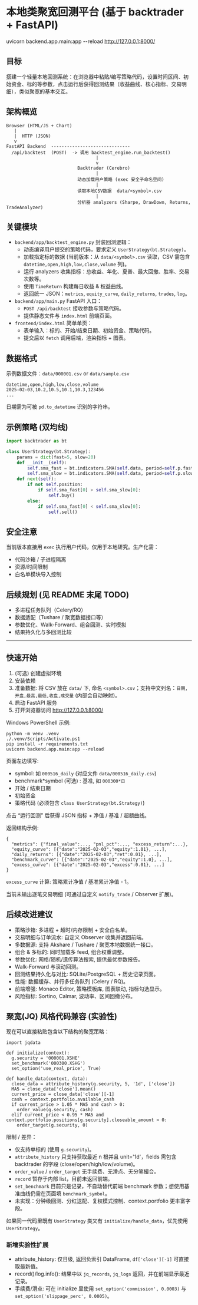 # 本地类聚宽回测平台 (基于 backtrader + FastAPI)

uvicorn backend.app.main:app --reload
http://127.0.0.1:8000/

## 目标

搭建一个轻量本地回测系统：在浏览器中粘贴/编写策略代码，设置时间区间、初始资金、标的等参数，点击运行后获得回测结果（收益曲线、核心指标、交易明细），类似聚宽的基本交互。

## 架构概览

```
Browser (HTML/JS + Chart)
   |
   |  HTTP (JSON)
   v
FastAPI Backend  ------------------------------
  /api/backtest  (POST)  -> 调用 backtest_engine.run_backtest()
                                  |
                                  v
                           Backtrader (Cerebro)
                                  |
                           动态加载用户策略 (exec 安全子命名空间)
                                  |
                           读取本地CSV数据  data/<symbol>.csv
                                  |
                           分析器 analyzers (Sharpe, DrawDown, Returns, TradeAnalyzer)
```

## 关键模块

- `backend/app/backtest_engine.py` 封装回测逻辑：
  - 动态编译用户提交的策略代码，要求定义 `UserStrategy(bt.Strategy)`。
  - 加载指定标的数据 (当前版本：从 `data/<symbol>.csv` 读取，CSV 需包含 `datetime,open,high,low,close,volume` 列)。
  - 运行 analyzers 收集指标：总收益、年化、夏普、最大回撤、胜率、交易次数等。
  - 使用 `TimeReturn` 构建每日收益 & 权益曲线。
  - 返回统一 JSON：`metrics`, `equity_curve`, `daily_returns`, `trades`, `log`。
- `backend/app/main.py` FastAPI 入口：
  - `POST /api/backtest` 接收参数与策略代码。
  - 提供静态文件与 `index.html` 前端页面。
- `frontend/index.html` 简单单页：
  - 表单输入：标的、开始/结束日期、初始资金、策略代码。
  - 提交后以 `fetch` 调用后端，渲染指标 + 图表。

## 数据格式

示例数据文件：`data/000001.csv` or `data/sample.csv`

```
datetime,open,high,low,close,volume
2025-02-03,10.2,10.5,10.1,10.3,123456
...
```

日期需为可被 `pd.to_datetime` 识别的字符串。

## 示例策略 (双均线)

```python
import backtrader as bt

class UserStrategy(bt.Strategy):
    params = dict(fast=5, slow=20)
    def __init__(self):
        self.sma_fast = bt.indicators.SMA(self.data, period=self.p.fast)
        self.sma_slow = bt.indicators.SMA(self.data, period=self.p.slow)
    def next(self):
        if not self.position:
            if self.sma_fast[0] > self.sma_slow[0]:
                self.buy()
        else:
            if self.sma_fast[0] < self.sma_slow[0]:
                self.sell()
```

## 安全注意

当前版本直接用 `exec` 执行用户代码，仅用于本地研究。生产化需：

- 代码沙箱 / 子进程隔离
- 资源/时间限制
- 白名单模块导入控制

## 后续规划 (见 README 末尾 TODO)

- 多进程任务队列（Celery/RQ）
- 数据适配（Tushare / 聚宽数据接口等）
- 参数优化、Walk-Forward、组合回测、实时模拟
- 结果持久化与多回测比较

---

## 快速开始

1. (可选) 创建虚拟环境
2. 安装依赖
3. 准备数据: 将 CSV 放在 `data/` 下, 命名 `<symbol>.csv`；支持中文列名：`日期,开盘,最高,最低,收盘,成交量` (内部会自动映射)。
4. 启动 FastAPI 服务
5. 打开浏览器访问 http://127.0.0.1:8000/

Windows PowerShell 示例:

```
python -m venv .venv
./.venv/Scripts/Activate.ps1
pip install -r requirements.txt
uvicorn backend.app.main:app --reload
```

页面左边填写:

- symbol: 如 `000516_daily` (对应文件 `data/000516_daily.csv`)
- benchmark*symbol (可选) : 基准, 如 `000300*日`
- 开始 / 结束日期
- 初始资金
- 策略代码 (必须包含 `class UserStrategy(bt.Strategy)`)

点击 “运行回测” 后获得 JSON 指标 + 净值 / 基准 / 超额曲线。

返回结构示例:

```
{
  "metrics": {"final_value":..., "pnl_pct":..., "excess_return":...},
  "equity_curve": [{"date":"2025-02-03","equity":1.01}, ...],
  "daily_returns": [{"date":"2025-02-03","ret":0.01}, ...],
  "benchmark_curve": [{"date":"2025-02-03","equity":1.0}, ...],
  "excess_curve": [{"date":"2025-02-03","excess":0.01}, ...]
}
```

`excess_curve` 计算: 策略累计净值 / 基准累计净值 - 1。

当前未输出逐笔交易明细 (可通过自定义 `notify_trade` / Observer 扩展)。

## 后续改进建议

- 策略沙箱: 多进程 + 超时/内存限制 + 安全白名单。
- 交易明细与订单流水: 自定义 Observer 收集并返回前端。
- 多数据源: 支持 Akshare / Tushare / 聚宽本地数据统一接口。
- 组合 & 多标的: 同时加载多 feed, 组合权重调整。
- 参数优化: 网格/随机/遗传算法搜索, 提供最优参数报告。
- Walk-Forward 与滚动回测。
- 回测结果持久化与对比: SQLite/PostgreSQL + 历史记录页面。
- 性能: 数据缓存、并行多任务队列 (Celery / RQ)。
- 前端增强: Monaco Editor, 策略模板库, 图表联动, 指标勾选显示。
- 风险指标: Sortino, Calmar, 波动率、区间回撤分布。

## 聚宽(JQ) 风格代码兼容 (实验性)

现在可以直接粘贴包含以下结构的聚宽策略：

```
import jqdata

def initialize(context):
  g.security = '000001.XSHE'
  set_benchmark('000300.XSHG')
  set_option('use_real_price', True)

def handle_data(context, data):
  close_data = attribute_history(g.security, 5, '1d', ['close'])
  MA5 = close_data['close'].mean()
  current_price = close_data['close'][-1]
  cash = context.portfolio.available_cash
  if current_price > 1.05 * MA5 and cash > 0:
    order_value(g.security, cash)
  elif current_price < 0.95 * MA5 and context.portfolio.positions[g.security].closeable_amount > 0:
    order_target(g.security, 0)
```

限制 / 差异：

- 仅支持单标的 (使用 `g.security`)。
- `attribute_history` 只支持获取最近 n 根并且 unit='1d'，fields 需包含 backtrader 的字段 (close/open/high/low/volume)。
- `order_value` / `order_target` 无手续费、无滑点、无分笔撮合。
- `record` 暂存于内部 list，目前未返回前端。
- `set_benchmark` 目前只是记录，不自动替代前端 benchmark 参数；想使用基准曲线仍需在页面填 `benchmark_symbol`。
- 未实现：分钟级回测、分红送配、复权模式控制、context.portfolio 更丰富字段。

如果同一代码里既有 `UserStrategy` 类又有 `initialize/handle_data`，优先使用 `UserStrategy`。

### 新增实验性扩展

- attribute_history: 仅日级, 返回负索引 DataFrame, `df['close'][-1]` 可直接取最新值。
- record()/log.info(): 结果中以 `jq_records`, `jq_logs` 返回，并在前端显示最近记录。
- 手续费/滑点: 可在 initialize 里使用 `set_option('commission', 0.0003)` 与 `set_option('slippage_perc', 0.0005)`。
